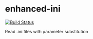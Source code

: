 # enhanced-ini

[![Build Status](https://travis-ci.com/brightfish-be/enhanced-ini.svg?branch=master&style=flat-square)](https://travis-ci.com/brightfish-be/enhanced-ini)

Read  .ini files with parameter substitution

